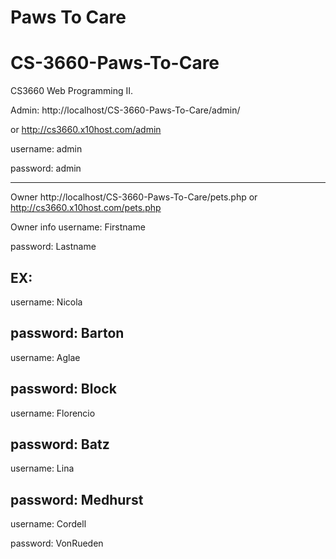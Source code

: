 # Paws To Care
# CS-3660-Paws-To-Care

CS3660 Web Programming II.

Admin:
http://localhost/CS-3660-Paws-To-Care/admin/

or
http://cs3660.x10host.com/admin

username: admin

password: admin

---------------------------------------------

Owner
http://localhost/CS-3660-Paws-To-Care/pets.php
or
http://cs3660.x10host.com/pets.php

Owner info 
username: Firstname

password: Lastname

EX:
---------------
username: Nicola

password: Barton
---------------
username: Aglae

password: Block
---------------
username: Florencio

password: Batz
---------------
username: Lina

password: Medhurst
---------------
username: Cordell

password: VonRueden


